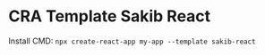 # CRA Template Sakib React

<span>
  <span>Install CMD: </span>
  <code>npx create-react-app my-app --template sakib-react</code>  
</span>
